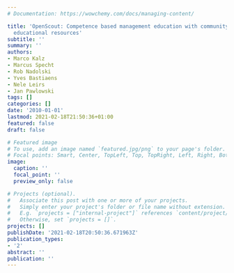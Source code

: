 ```yaml
---
# Documentation: https://wowchemy.com/docs/managing-content/

title: 'OpenScout: Competence based management education with community-improved open
  educational resources'
subtitle: ''
summary: ''
authors:
- Marco Kalz
- Marcus Specht
- Rob Nadolski
- Yves Bastiaens
- Nele Leirs
- Jan Pawlowski
tags: []
categories: []
date: '2010-01-01'
lastmod: 2021-02-18T21:50:36+01:00
featured: false
draft: false

# Featured image
# To use, add an image named `featured.jpg/png` to your page's folder.
# Focal points: Smart, Center, TopLeft, Top, TopRight, Left, Right, BottomLeft, Bottom, BottomRight.
image:
  caption: ''
  focal_point: ''
  preview_only: false

# Projects (optional).
#   Associate this post with one or more of your projects.
#   Simply enter your project's folder or file name without extension.
#   E.g. `projects = ["internal-project"]` references `content/project/deep-learning/index.md`.
#   Otherwise, set `projects = []`.
projects: []
publishDate: '2021-02-18T20:50:36.671963Z'
publication_types:
- '2'
abstract: ''
publication: ''
---
```

